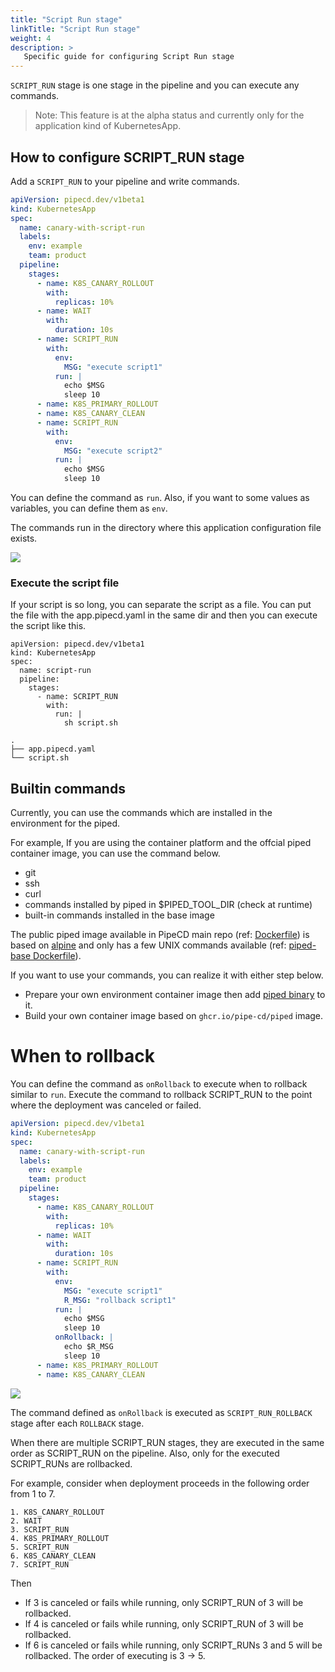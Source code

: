 ```yaml
---
title: "Script Run stage"
linkTitle: "Script Run stage"
weight: 4
description: >
   Specific guide for configuring Script Run stage
---
```


`SCRIPT_RUN` stage is one stage in the pipeline and you can execute any commands.

> Note: This feature is at the alpha status and currently only for the application kind of KubernetesApp.

## How to configure SCRIPT_RUN stage

Add a `SCRIPT_RUN` to your pipeline and write commands. 

```yaml
apiVersion: pipecd.dev/v1beta1
kind: KubernetesApp
spec:
  name: canary-with-script-run
  labels:
    env: example
    team: product
  pipeline:
    stages:
      - name: K8S_CANARY_ROLLOUT
        with:
          replicas: 10%
      - name: WAIT
        with:
          duration: 10s
      - name: SCRIPT_RUN
        with:
          env:
            MSG: "execute script1"
          run: |
            echo $MSG
            sleep 10
      - name: K8S_PRIMARY_ROLLOUT
      - name: K8S_CANARY_CLEAN
      - name: SCRIPT_RUN
        with:
          env:
            MSG: "execute script2"
          run: |
            echo $MSG
            sleep 10
```

You can define the command as `run`.
Also, if you want to some values as variables, you can define them as `env`.

The commands run in the directory where this application configuration file exists.

![](/images/script-run.png)

### Execute the script file

If your script is so long, you can separate the script as a file.
You can put the file with the app.pipecd.yaml in the same dir and then you can execute the script like this.

```
apiVersion: pipecd.dev/v1beta1
kind: KubernetesApp
spec:
  name: script-run
  pipeline:
    stages:
      - name: SCRIPT_RUN
        with:
          run: |
            sh script.sh
```

```
.
├── app.pipecd.yaml
└── script.sh
```

## Builtin commands

Currently, you can use the commands which are installed in the environment for the piped.

For example, If you are using the container platform and the offcial piped container image, you can use the command below.
- git
- ssh
- curl
- commands installed by piped in $PIPED_TOOL_DIR (check at runtime)
- built-in commands installed in the base image

The public piped image available in PipeCD main repo (ref: [Dockerfile](https://github.com/pipe-cd/pipecd/blob/master/cmd/piped/Dockerfile)) is based on [alpine](https://hub.docker.com/_/alpine/) and only has a few UNIX commands available (ref: [piped-base Dockerfile](https://github.com/pipe-cd/pipecd/blob/master/tool/piped-base/Dockerfile)). 

If you want to use your commands, you can realize it with either step below.
- Prepare your own environment container image then add [piped binary](https://github.com/pipe-cd/pipecd/releases) to it.
- Build your own container image based on `ghcr.io/pipe-cd/piped` image.

# When to rollback

You can define the command as `onRollback` to execute when to rollback similar to `run`.
Execute the command to rollback SCRIPT_RUN to the point where the deployment was canceled or failed.

```yaml
apiVersion: pipecd.dev/v1beta1
kind: KubernetesApp
spec:
  name: canary-with-script-run
  labels:
    env: example
    team: product
  pipeline:
    stages:
      - name: K8S_CANARY_ROLLOUT
        with:
          replicas: 10%
      - name: WAIT
        with:
          duration: 10s
      - name: SCRIPT_RUN
        with:
          env:
            MSG: "execute script1"
            R_MSG: "rollback script1"
          run: |
            echo $MSG
            sleep 10
          onRollback: |
            echo $R_MSG
            sleep 10
      - name: K8S_PRIMARY_ROLLOUT
      - name: K8S_CANARY_CLEAN
```

![](/images/script-run-onRollback.png)

The command defined as `onRollback` is executed as `SCRIPT_RUN_ROLLBACK` stage after each `ROLLBACK` stage.

When there are multiple SCRIPT_RUN stages, they are executed in the same order as SCRIPT_RUN on the pipeline.
Also, only for the executed SCRIPT_RUNs are rollbacked.

For example, consider when deployment proceeds in the following order from 1 to 7.
```
1. K8S_CANARY_ROLLOUT
2. WAIT
3. SCRIPT_RUN
4. K8S_PRIMARY_ROLLOUT
5. SCRIPT_RUN
6. K8S_CANARY_CLEAN
7. SCRIPT_RUN
```

Then
- If 3 is canceled or fails while running, only SCRIPT_RUN of 3 will be rollbacked.
- If 4 is canceled or fails while running, only SCRIPT_RUN of 3 will be rollbacked.
- If 6 is canceled or fails while running, only SCRIPT_RUNs 3 and 5 will be rollbacked. The order of executing is 3 -> 5.
